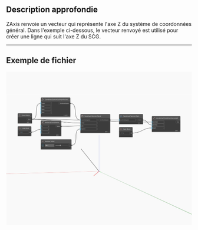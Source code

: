 ## Description approfondie
ZAxis renvoie un vecteur qui représente l'axe Z du système de coordonnées général. Dans l'exemple ci-dessous, le vecteur renvoyé est utilisé pour créer une ligne qui suit l'axe Z du SCG.
___
## Exemple de fichier

![ZAxis](./Autodesk.DesignScript.Geometry.CoordinateSystem.ZAxis_img.jpg)

